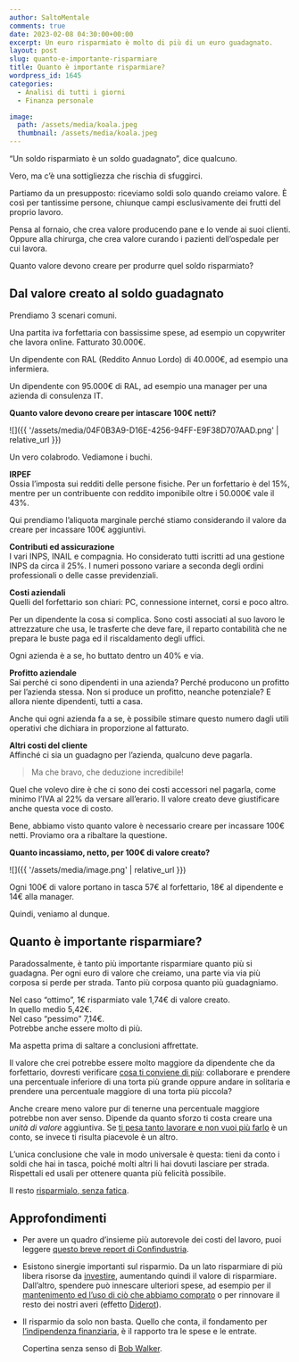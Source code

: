 ```yaml
---
author: SaltoMentale
comments: true
date: 2023-02-08 04:30:00+00:00
excerpt: Un euro risparmiato è molto di più di un euro guadagnato.
layout: post
slug: quanto-e-importante-risparmiare
title: Quanto è importante risparmiare?
wordpress_id: 1645
categories:
  - Analisi di tutti i giorni
  - Finanza personale

image:
  path: /assets/media/koala.jpeg
  thumbnail: /assets/media/koala.jpeg
---
```


“Un soldo risparmiato è un soldo guadagnato”, dice qualcuno.

Vero, ma c’è una sottigliezza che rischia di sfuggirci.

Partiamo da un presupposto: riceviamo soldi solo quando creiamo valore. È così per tantissime persone, chiunque campi esclusivamente dei frutti del proprio lavoro.

Pensa al fornaio, che crea valore producendo pane e lo vende ai suoi clienti. Oppure alla chirurga, che crea valore curando i pazienti dell’ospedale per cui lavora.

Quanto valore devono creare per produrre quel soldo risparmiato?

## Dal valore creato al soldo guadagnato

Prendiamo 3 scenari comuni.

Una partita iva forfettaria con bassissime spese, ad esempio un copywriter che lavora online. Fatturato 30.000€.

Un dipendente con RAL (Reddito Annuo Lordo) di 40.000€, ad esempio una infermiera.

Un dipendente con 95.000€ di RAL, ad esempio una manager per una azienda di consulenza IT.

**Quanto valore devono creare per intascare 100€ netti?**

![]({{ '/assets/media/04F0B3A9-D16E-4256-94FF-E9F38D707AAD.png' | relative_url }})

Un vero colabrodo. Vediamone i buchi.

**IRPEF**  
Ossia l’imposta sui redditi delle persone fisiche. Per un forfettario è del 15%, mentre per un contribuente con reddito imponibile oltre i 50.000€ vale il 43%.

Qui prendiamo l’aliquota marginale perché stiamo considerando il valore da creare per incassare 100€ aggiuntivi.

**Contributi ed assicurazione**  
I vari INPS, INAIL e compagnia. Ho considerato tutti iscritti ad una gestione INPS da circa il 25%. I numeri possono variare a seconda degli ordini professionali o delle casse previdenziali.

**Costi aziendali**  
Quelli del forfettario son chiari: PC, connessione internet, corsi e poco altro.

Per un dipendente la cosa si complica. Sono costi associati al suo lavoro le attrezzature che usa, le trasferte che deve fare, il reparto contabilità che ne prepara le buste paga ed il riscaldamento degli uffici.

Ogni azienda è a se, ho buttato dentro un 40% e via.

**Profitto aziendale**  
Sai perché ci sono dipendenti in una azienda? Perché producono un profitto per l’azienda stessa. Non si produce un profitto, neanche potenziale? E allora niente dipendenti, tutti a casa.

Anche qui ogni azienda fa a se, è possibile stimare questo numero dagli utili operativi che dichiara in proporzione al fatturato.

**Altri costi del cliente**  
Affinché ci sia un guadagno per l’azienda, qualcuno deve pagarla.

> Ma che bravo, che deduzione incredibile!


Quel che volevo dire è che ci sono dei costi accessori nel pagarla, come minimo l’IVA al 22% da versare all’erario. Il valore creato deve giustificare anche questa voce di costo.

Bene, abbiamo visto quanto valore è necessario creare per incassare 100€ netti. Proviamo ora a ribaltare la questione.

**Quanto incassiamo, netto, per 100€ di valore creato?**

![]({{ '/assets/media/image.png' | relative_url }})

Ogni 100€ di valore portano in tasca 57€ al forfettario, 18€ al dipendente e 14€ alla manager.

Quindi, veniamo al dunque.

## Quanto è importante risparmiare?

Paradossalmente, è tanto più importante risparmiare quanto più si guadagna. Per ogni euro di valore che creiamo, una parte via via più corposa si perde per strada. Tanto più corposa quanto più guadagniamo.

Nel caso “ottimo”, 1€ risparmiato vale 1,74€ di valore creato.  
In quello medio 5,42€.  
Nel caso “pessimo” 7,14€.  
Potrebbe anche essere molto di più.

Ma aspetta prima di saltare a conclusioni affrettate.

Il valore che crei potrebbe essere molto maggiore da dipendente che da forfettario, dovresti verificare [cosa ti conviene di più](/ottenere-di-piu/): collaborare e prendere una percentuale inferiore di una torta più grande oppure andare in solitaria e prendere una percentuale maggiore di una torta più piccola?

Anche creare meno valore pur di tenerne una percentuale maggiore potrebbe non aver senso. Dipende da quanto sforzo ti costa creare una _unità di valore_ aggiuntiva. Se [ti pesa tanto lavorare e non vuoi più farlo](/non-voglio-lavorare-troppo/) è un conto, se invece ti risulta piacevole è un altro.

L’unica conclusione che vale in modo universale è questa: tieni da conto i soldi che hai in tasca, poiché molti altri li hai dovuti lasciare per strada. Rispettali ed usali per ottenere quanta più felicità possibile.

Il resto [risparmialo, senza fatica](/risparmiare-senza-fatica/).

## Approfondimenti

- Per avere un quadro d’insieme più autorevole dei costi del lavoro, puoi leggere [questo breve report di Confindustria](https://www.confindustria.it/home/centro-studi/temi-di-ricerca/valutazione-delle-politiche-pubbliche/dettaglio/costo-del-lavoro-Italia).
- Esistono sinergie importanti sul risparmio. Da un lato risparmiare di più libera risorse da [investire](/investire-spendere-o-speculare/), aumentando quindi il valore di risparmiare. Dall’altro, spendere può innescare ulteriori spese, ad esempio per il [mantenimento ed l’uso di ciò che abbiamo comprato](/televisione-quanto-costa-davvero/) o per rinnovare il resto dei nostri averi (effetto [Diderot](/effetto-diderot/)).
- Il risparmio da solo non basta. Quello che conta, il fondamento per [l’indipendenza finanziaria](/indipendenza-finanziaria/), è il rapporto tra le spese e le entrate.

  Copertina senza senso di <a href="https://unsplash.com/@bwalk2895?utm_source=unsplash&utm_medium=referral&utm_content=creditCopyText">Bob Walker</a>.
